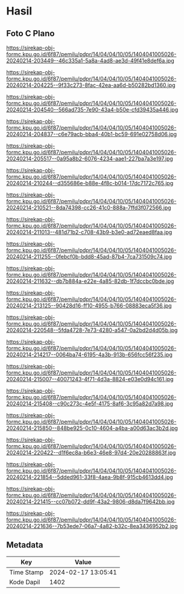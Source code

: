 # Hasil

## Foto C Plano

https://sirekap-obj-formc.kpu.go.id/6f87/pemilu/pdpr/14/04/04/10/05/1404041005026-20240214-203449--46c335a1-5a8a-4ad8-ae3d-49f41e8def6a.jpg

https://sirekap-obj-formc.kpu.go.id/6f87/pemilu/pdpr/14/04/04/10/05/1404041005026-20240214-204225--9f33c273-8fac-42ea-aa6d-b50282bd1360.jpg

https://sirekap-obj-formc.kpu.go.id/6f87/pemilu/pdpr/14/04/04/10/05/1404041005026-20240214-204540--566ad735-7e90-43a4-b50e-cfd39435a446.jpg

https://sirekap-obj-formc.kpu.go.id/6f87/pemilu/pdpr/14/04/04/10/05/1404041005026-20240214-204837--c6e79acb-bba4-40b1-bc59-691e02758d06.jpg

https://sirekap-obj-formc.kpu.go.id/6f87/pemilu/pdpr/14/04/04/10/05/1404041005026-20240214-205517--0a95a8b2-6076-4234-aae1-227ba7a3e197.jpg

https://sirekap-obj-formc.kpu.go.id/6f87/pemilu/pdpr/14/04/04/10/05/1404041005026-20240214-210244--d355686e-b88e-4f8c-b014-17dc7172c765.jpg

https://sirekap-obj-formc.kpu.go.id/6f87/pemilu/pdpr/14/04/04/10/05/1404041005026-20240214-210521--8da74398-cc26-41c0-888a-7ffd3f072566.jpg

https://sirekap-obj-formc.kpu.go.id/6f87/pemilu/pdpr/14/04/04/10/05/1404041005026-20240214-211013--481d71b2-c708-43b9-b3e0-ad72eaed8faa.jpg

https://sirekap-obj-formc.kpu.go.id/6f87/pemilu/pdpr/14/04/04/10/05/1404041005026-20240214-211255--0febcf0b-bdd8-45ad-87b4-7ca731509c74.jpg

https://sirekap-obj-formc.kpu.go.id/6f87/pemilu/pdpr/14/04/04/10/05/1404041005026-20240214-211632--db7b884a-e22e-4a85-82db-1f7dccbc0bde.jpg

https://sirekap-obj-formc.kpu.go.id/6f87/pemilu/pdpr/14/04/04/10/05/1404041005026-20240214-213125--90428d16-ff10-4955-b766-08883eca5f36.jpg

https://sirekap-obj-formc.kpu.go.id/6f87/pemilu/pdpr/14/04/04/10/05/1404041005026-20240214-220548--5fda4728-7e73-4280-a547-0a2bd2d4d05b.jpg

https://sirekap-obj-formc.kpu.go.id/6f87/pemilu/pdpr/14/04/04/10/05/1404041005026-20240214-214217--0064ba74-6195-4a3b-913b-656fcc56f235.jpg

https://sirekap-obj-formc.kpu.go.id/6f87/pemilu/pdpr/14/04/04/10/05/1404041005026-20240214-215007--40071243-4f71-4d3a-8824-e03e0d94c161.jpg

https://sirekap-obj-formc.kpu.go.id/6f87/pemilu/pdpr/14/04/04/10/05/1404041005026-20240214-215408--c90c273c-4e5f-4175-8af6-3c95a82d7a98.jpg

https://sirekap-obj-formc.kpu.go.id/6f87/pemilu/pdpr/14/04/04/10/05/1404041005026-20240214-215850--848be925-0c10-4604-a4ba-a00d63ac3b2d.jpg

https://sirekap-obj-formc.kpu.go.id/6f87/pemilu/pdpr/14/04/04/10/05/1404041005026-20240214-220422--d1f6ec8a-b6e3-46e8-97d4-20e20288863f.jpg

https://sirekap-obj-formc.kpu.go.id/6f87/pemilu/pdpr/14/04/04/10/05/1404041005026-20240214-221854--5dded961-33f8-4aea-9b8f-915cb4613dd4.jpg

https://sirekap-obj-formc.kpu.go.id/6f87/pemilu/pdpr/14/04/04/10/05/1404041005026-20240214-221415--cc07b072-dd9f-43a2-9806-d8da7f9642bb.jpg

https://sirekap-obj-formc.kpu.go.id/6f87/pemilu/pdpr/14/04/04/10/05/1404041005026-20240214-221636--7b53ede7-06a7-4a82-b32c-8ea3436952b2.jpg


## Metadata

| Key        | Value               |
| ---------- | ------------------- |
| Time Stamp | 2024-02-17 13:05:41 |
| Kode Dapil | 1402                |




